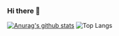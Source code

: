 ### Hi there 👋

<!--
**imkaics/imkaics** is a ✨ _special_ ✨ repository because its `README.md` (this file) appears on your GitHub profile.

Here are some ideas to get you started:

- 🔭 I’m currently working on ...
- 🌱 I’m currently learning ...
- 👯 I’m looking to collaborate on ...
- 🤔 I’m looking for help with ...
- 💬 Ask me about ...
- 📫 How to reach me: ...
- 😄 Pronouns: ...
- ⚡ Fun fact: ...
-->
[![Anurag's github stats](https://github-readme-stats.vercel.app/api?username=imkaics)](https://github.com/anuraghazra/github-readme-stats)
![Top Langs](https://github-readme-stats.vercel.app/api/top-langs/?username=imkaics&layout=compact&theme=tokyonight)

<!--START_SECTION:waka-->
<!--END_SECTION:waka-->
